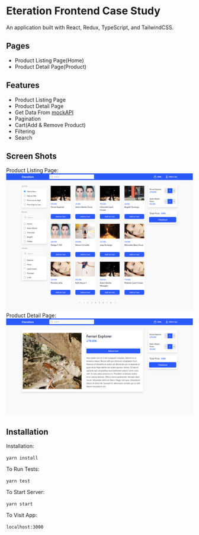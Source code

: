 # Eteration Frontend Case Study 
An application built with React, Redux, TypeScript, and TailwindCSS.

## Pages
 - Product Listing Page(Home)
 - Product Detail Page(Product)
 
## Features
 - Product Listing Page
 - Product Detail Page
 - Get Data From [mockAPI](https://5fc9346b2af77700165ae514.mockapi.io/products)
 - Pagination
 - Cart(Add & Remove Product)
 - Filtering
 - Search

## Screen Shots
Product Listing Page:
![Product Listing Page](public/home.png)
Product Detail Page:
![Product Detail Page](public/product.png)

## Installation 

Installation:

`yarn install`

To Run Tests: 

`yarn test`  

To Start Server: 

`yarn start` 

To Visit App: 

`localhost:3000`  